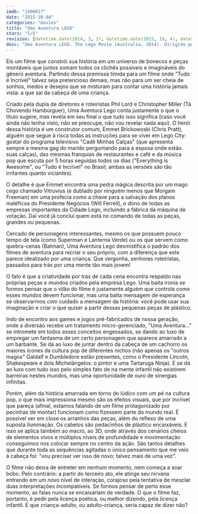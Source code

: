 ```yaml
---
imdb: "1490017"
date: "2015-10-04"
categories: "movies"
title: "Uma Aventura LEGO"
stars: "5/5"
revision: [datetime.date(2014, 3, 3), datetime.date(2015, 10, 4), datetime.date(2016, 7, 28)]
desc: "Uma Aventura LEGO. The Lego Movie (Australia, 2014). Dirigido por Phil Lord, Christopher Miller. Escrito por Phil Lord, Christopher Miller, Dan Hageman, Kevin Hageman, Phil Lord, Christopher Miller. Com Will Arnett, Elizabeth Banks, Craig Berry, Alison Brie, David Burrows, Anthony Daniels, Charlie Day, Amanda Farinos, Keith Ferguson."
---
```

Eis um filme que constrói sua história em um universo de bonecos e peças montáveis que juntos somam todos os clichês possíveis e imagináveis do gênero aventura. Partindo dessa premissa tímida para um filme onde "Tudo é Incrível" talvez seja pretencioso demais, mas não para um ser cheia de sonhos, medos e desejos que se misturam para contar uma história jamais vista: a que sai da cabeça de uma criança.

Criado pela dupla de diretores e roteiristas Phil Lord e Christopher Miller (Tá Chovendo Hambúrguer), Uma Aventura Lego conta justamente o que o título sugere, mas revela em seu final o que tudo isso significa (caso você ainda não tenha visto, não se preocupe, não vou revelar nada aqui). O herói dessa história é um construtor comum, Emmet Brickowoski (Chris Pratt), alguém que segue à risca todas as instruções para se viver em Lego City: gostar do programa televisivo "Cadê Minhas Calças" (que apresenta sempre a mesma gag do marido perguntando para a esposa onde estão suas calças), das mesmas franquias de restaurantes e café e da música pop que escuta por 5 horas seguidas todos os dias ("Everything is Awesome", ou "Tudo é Incrível" no Brasil; ambas as versões são tão irritantes quanto viciantes).

O detalhe é que Emmet encontra uma pedra mágica descrita por um mago cego chamado Vitruvius (e dublado por ninguém menos que Morgam Freeman) em uma profecia como a chave para a salvação dos planos maléficos do Presidente Negócios (Will Ferrell), o dono de todas as empresas importantes da Cidade Lego, incluindo a fábrica da máquina de votação. Daí você já conclui quem está no comando de todas as peças, grandes ou pequenas.

Cercado de personagens interessantes, mesmo os que possuem pouco tempo de tela (como Superman e Lanterna Verde) ou os que servem como quebra-cenas (Batman), Uma Aventura Lego desmistifica o padrão dos filmes de aventura para recriar o seu próprio, com a diferença que este parece idealizado por uma criança. Que vergonha, senhores roteiristas, passados para trás por uma mente tão mais jovem!

O fato é que a criatividade por trás de cada cena encontra respaldo nas próprias peças e mundos criados pela empresa Lego. Uma baita ironia se formos pensar que o vilão do filme é justamente alguém que controla como esses mundos devem funcionar, mas uma baita mensagem de esperança se observarmos com cuidado a mensagem da história: você pode usar sua imaginação e criar o que quiser a partir dessas pequenas peças de plástico.

Indo de encontro aos games e jogos pré-fabricados de nossa geração, onde a diversão recebe um tratamento micro-gerenciado, "Uma Aventura..." se intromete em todos esses conceitos engessados, se dando ao luxo de empregar um fantasma de um certo personagem que aparece amarrado a um barbante. Se dá ao luxo de juntar dentro da cabeça de um cachorro os maiores ícones da cultura pop de diferentes nichos (não apenas os "outros magos" Galdalf e Dumbledore estão presentes, como o Presidente Lincoln, Shakespeare e dois Michelângelos: o pintor e uma Tartaruga Ninja). E se dá ao luxo com tudo isso pelo simples fato de na mente infantil não existirem barreiras nestes mundos, mas uma oportunidade de ouro de sinergias infinitas.

Porém, além da história amarrada em torno do lúdico com um pé na cultura pop, o que mais impressiona mesmo são os efeitos visuais, que por incrível que pareça (afinal, estamos falando de um filme protagonizado por pecinhas de montar) funcionam como fizessem parte do mundo real. É possível ver em close os arranhos das peças, além do reflexo de uma suposta iluminação. Os cabelos são pedacinhos de plástico encaixáveis. E isso se aplica também ao macro, ao 3D, onde através dos cenários cheios de elementos vivos e múltiplos níveis de profundidade e movimentação conseguimos nos colocar sempre no centro da ação. São tantos detalhes que durante toda as sequências agitadas o único pensamento que me veio à cabeça foi: "vou precisar ver isso de novo; talvez mais de uma vez".

O filme não deixa de entreter em nenhum momento, nem começa a soar bobo. Pelo contrário: a partir do terceiro ato, ele atinge seu nirvana entrando em um novo nível de interação, corajoso pela tentativa de mesclar duas interpretações incompatíveis. Se formos pensar de perto esse momento, as falas nunca se encaixariam de verdade. O que o filme faz, portanto, é pedir pela licença poética, ou melhor dizendo, pela licença infantil. E que criança-adulto, ou adulto-criança, seria capaz de dizer não?
